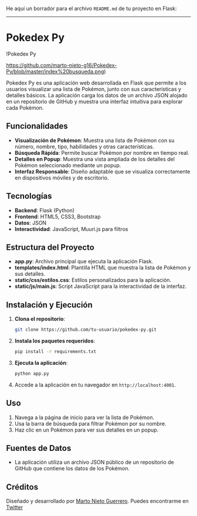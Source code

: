 He aquí un borrador para el archivo `README.md` de tu proyecto en Flask:

---

# Pokedex Py

!Pokedex Py

<span>https://github.com/marto-nieto-g16/Pokedex-Py/blob/master/index%20busqueda.png</span><span>)</span>

Pokedex Py es una aplicación web desarrollada en Flask que permite a los usuarios visualizar una lista de Pokémon, junto con sus características y detalles básicos. La aplicación carga los datos de un archivo JSON alojado en un repositorio de GitHub y muestra una interfaz intuitiva para explorar cada Pokémon.

## Funcionalidades

- **Visualización de Pokémon**: Muestra una lista de Pokémon con su número, nombre, tipo, habilidades y otras características.
- **Búsqueda Rápida**: Permite buscar Pokémon por nombre en tiempo real.
- **Detalles en Popup**: Muestra una vista ampliada de los detalles del Pokémon seleccionado mediante un popup.
- **Interfaz Responsable**: Diseño adaptable que se visualiza correctamente en dispositivos móviles y de escritorio.

## Tecnologías

- **Backend**: Flask (Python)
- **Frontend**: HTML5, CSS3, Bootstrap
- **Datos**: JSON
- **Interactividad**: JavaScript, Muuri.js para filtros

## Estructura del Proyecto

- **app.py**: Archivo principal que ejecuta la aplicación Flask.
- **templates/index.html**: Plantilla HTML que muestra la lista de Pokémon y sus detalles.
- **static/css/estilos.css**: Estilos personalizados para la aplicación.
- **static/js/main.js**: Script JavaScript para la interactividad de la interfaz.
  
## Instalación y Ejecución

1. **Clona el repositorio**:
   ```bash
   git clone https://github.com/tu-usuario/pokedex-py.git
   ```
   
2. **Instala los paquetes requeridos**:
   ```bash
   pip install -r requirements.txt
   ```
   
3. **Ejecuta la aplicación**:
   ```bash
   python app.py
   ```
   
4. Accede a la aplicación en tu navegador en `http://localhost:4001`.

## Uso

1. Navega a la página de inicio para ver la lista de Pokémon.
2. Usa la barra de búsqueda para filtrar Pokémon por su nombre.
3. Haz clic en un Pokémon para ver sus detalles en un popup.

## Fuentes de Datos

- La aplicación utiliza un archivo JSON público de un repositorio de GitHub que contiene los datos de los Pokémon.

## Créditos

Diseñado y desarrollado por [Marto Nieto Guerrero](https://github.com/marto-nieto-g16). Puedes encontrarme en [Twitter](https://twitter.com/marto_nieto)
